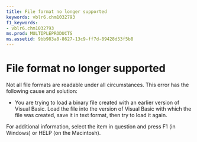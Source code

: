 ```yaml
---
title: File format no longer supported
keywords: vblr6.chm1032793
f1_keywords:
- vblr6.chm1032793
ms.prod: MULTIPLEPRODUCTS
ms.assetid: 9bb983a8-8627-13c9-ff7d-89428d53f5b8
---
```



# File format no longer supported

Not all file formats are readable under all circumstances. This error has the following cause and solution:



- You are trying to load a binary file created with an earlier version of Visual Basic. Load the file into the version of Visual Basic with which the file was created, save it in text format, then try to load it again.
    

For additional information, select the item in question and press F1 (in Windows) or HELP (on the Macintosh).


